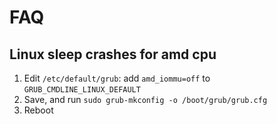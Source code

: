 # FAQ

## Linux sleep crashes for amd cpu
1. Edit  `/etc/default/grub`: add `amd_iommu=off` to `GRUB_CMDLINE_LINUX_DEFAULT` 
2. Save, and run `sudo grub-mkconfig -o /boot/grub/grub.cfg`
3. Reboot
